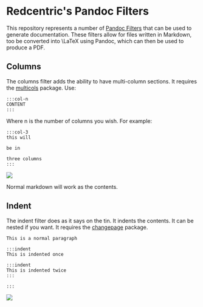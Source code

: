 # Redcentric's Pandoc Filters

This repository represents a number of [Pandoc
Filters](https://pandoc.org/lua-filters.html) that can be used to generate
documentation. These filters allow for files written in Markdown, too be
converted into \LaTeX using Pandoc, which can  then be used to produce a PDF.

## Columns

The columns filter adds the ability to have multi-column sections. It requires
the [multicols](https://ctan.org/pkg/multicol) package. Use:

```
:::col-n
CONTENT
:::
```

Where n is the number of columns you wish. For example:

```
:::col-3
this will

be in

three columns
:::
```


![](./images/2025-06-13-10-25-21.png)


Normal markdown will work as the contents.

## Indent

The indent filter does as it says on the tin. It indents the contents. It can be
nested if you want. It requires the
[changepage](https://ctan.org/pkg/changepage) package.

```
This is a normal paragraph

:::indent
This is indented once

:::indent
This is indented twice
:::

:::
```

![](./images/2025-06-13-10-40-46.png)



